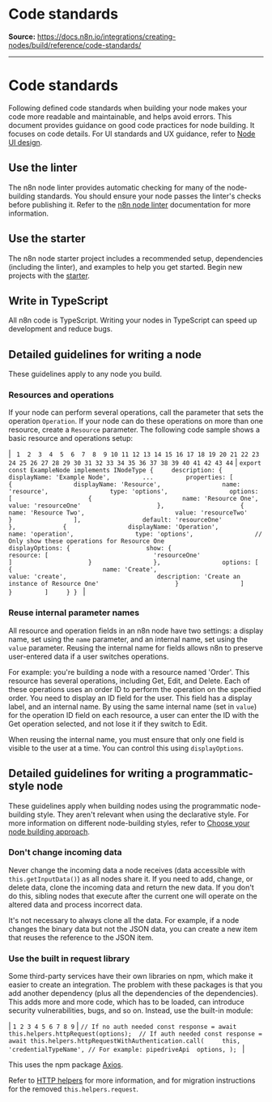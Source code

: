 # Code standards

**Source:** https://docs.n8n.io/integrations/creating-nodes/build/reference/code-standards/

---

# Code standards

Following defined code standards when building your node makes your code more readable and maintainable, and helps avoid errors. This document provides guidance on good code practices for node building. It focuses on code details. For UI standards and UX guidance, refer to [Node UI design](../../../plan/node-ui-design/).

## Use the linter

The n8n node linter provides automatic checking for many of the node-building standards. You should ensure your node passes the linter's checks before publishing it. Refer to the [n8n node linter](../../../test/node-linter/) documentation for more information.

## Use the starter

The n8n node starter project includes a recommended setup, dependencies (including the linter), and examples to help you get started. Begin new projects with the [starter](https://github.com/n8n-io/n8n-nodes-starter).

## Write in TypeScript

All n8n code is TypeScript. Writing your nodes in TypeScript can speed up development and reduce bugs.

## Detailed guidelines for writing a node

These guidelines apply to any node you build.

### Resources and operations

If your node can perform several operations, call the parameter that sets the operation `Operation`. If your node can do these operations on more than one resource, create a `Resource` parameter. The following code sample shows a basic resource and operations setup:

| ```  1  2  3  4  5  6  7  8  9 10 11 12 13 14 15 16 17 18 19 20 21 22 23 24 25 26 27 28 29 30 31 32 33 34 35 36 37 38 39 40 41 42 43 44 ``` | ``` export const ExampleNode implements INodeType {     description: {         displayName: 'Example Node',         ...         properties: [             {                 displayName: 'Resource',                 name: 'resource',                 type: 'options',                 options: [                     {                         name: 'Resource One',                         value: 'resourceOne'                     },                     {                         name: 'Resource Two',                         value: 'resourceTwo'                     }                 ],                 default: 'resourceOne'             },             {                 displayName: 'Operation',                 name: 'operation',                 type: 'options',                 // Only show these operations for Resource One                 displayOptions: {                     show: {                         resource: [                             'resourceOne'                         ]                     }                 },                 options: [                     {                         name: 'Create',                         value: 'create',                         description: 'Create an instance of Resource One'                     }                 ]             }         ]     } }  ``` |

### Reuse internal parameter names

All resource and operation fields in an n8n node have two settings: a display name, set using the `name` parameter, and an internal name, set using the `value` parameter. Reusing the internal name for fields allows n8n to preserve user-entered data if a user switches operations.

For example: you're building a node with a resource named 'Order'. This resource has several operations, including Get, Edit, and Delete. Each of these operations uses an order ID to perform the operation on the specified order. You need to display an ID field for the user. This field has a display label, and an internal name. By using the same internal name (set in `value`) for the operation ID field on each resource, a user can enter the ID with the Get operation selected, and not lose it if they switch to Edit.

When reusing the internal name, you must ensure that only one field is visible to the user at a time. You can control this using `displayOptions`.

## Detailed guidelines for writing a programmatic-style node

These guidelines apply when building nodes using the programmatic node-building style. They aren't relevant when using the declarative style. For more information on different node-building styles, refer to [Choose your node building approach](../../../plan/choose-node-method/).

### Don't change incoming data

Never change the incoming data a node receives (data accessible with `this.getInputData()`) as all nodes share it. If you need to add, change, or delete data, clone the incoming data and return the new data. If you don't do this, sibling nodes that execute after the current one will operate on the altered data and process incorrect data.

It's not necessary to always clone all the data. For example, if a node changes the binary data but not the JSON data, you can create a new item that reuses the reference to the JSON item.

### Use the built in request library

Some third-party services have their own libraries on npm, which make it easier to create an integration. The problem with these packages is that you add another dependency (plus all the dependencies of the dependencies). This adds more and more code, which has to be loaded, can introduce security vulnerabilities, bugs, and so on. Instead, use the built-in module:

| ``` 1 2 3 4 5 6 7 8 9 ``` | ``` // If no auth needed const response = await this.helpers.httpRequest(options);  // If auth needed const response = await this.helpers.httpRequestWithAuthentication.call( 	this,  	'credentialTypeName', // For example: pipedriveApi 	options, );  ``` |

This uses the npm package [Axios](https://www.npmjs.com/package/axios).

Refer to [HTTP helpers](../http-helpers/) for more information, and for migration instructions for the removed `this.helpers.request`.
